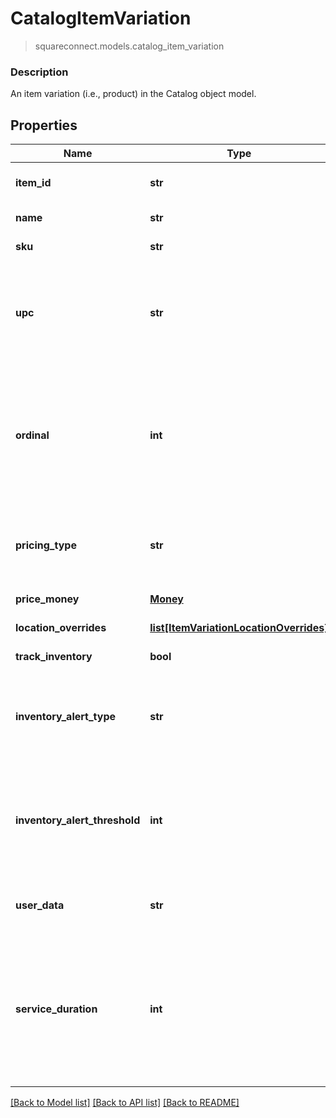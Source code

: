 # CatalogItemVariation
> squareconnect.models.catalog_item_variation

### Description

An item variation (i.e., product) in the Catalog object model.

## Properties
Name | Type | Description | Notes
------------ | ------------- | ------------- | -------------
**item_id** | **str** | The ID of the [CatalogItem](#type-catalogitem) associated with this item variation. Searchable. | [optional] 
**name** | **str** | The item variation&#39;s name. Searchable. | [optional] 
**sku** | **str** | The item variation&#39;s SKU, if any. Searchable. | [optional] 
**upc** | **str** | The item variation&#39;s UPC, if any. Searchable in the Connect API. This field is only exposed in the Connect API. It is not exposed in Square&#39;s Dashboard, Square Point of Sale app or Retail Point of Sale app. | [optional] 
**ordinal** | **int** | The order in which this item variation should be displayed. This value is read-only. On writes, the ordinal for each item variation within a parent [CatalogItem](#type-catalogitem) is set according to the item variations&#39;s position. On reads, the value is not guaranteed to be sequential or unique. | [optional] 
**pricing_type** | **str** | Indicates whether the item variation&#39;s price is fixed or determined at the time of sale. See [CatalogPricingType](#type-catalogpricingtype) for all possible values. | [optional] 
**price_money** | [**Money**](Money.md) | The item variation&#39;s price, if fixed pricing is used. | [optional] 
**location_overrides** | [**list[ItemVariationLocationOverrides]**](ItemVariationLocationOverrides.md) | Per-[location](#type-location) price and inventory overrides. | [optional] 
**track_inventory** | **bool** | If &#x60;true&#x60;, inventory tracking is active for the variation. | [optional] 
**inventory_alert_type** | **str** | Indicates whether the item variation displays an alert when its inventory quantity is less than or equal to its &#x60;inventory_alert_threshold&#x60;. See [InventoryAlertType](#type-inventoryalerttype) for all possible values. | [optional] 
**inventory_alert_threshold** | **int** | If the inventory quantity for the variation is less than or equal to this value and &#x60;inventory_alert_type&#x60; is &#x60;LOW_QUANTITY&#x60;, the variation displays an alert in the merchant dashboard.  This value is always an integer. | [optional] 
**user_data** | **str** | Arbitrary user metadata to associate with the item variation. Cannot exceed 255 characters. Searchable. | [optional] 
**service_duration** | **int** | If the [CatalogItem](#type-catalogitem) that owns this item variation is of type &#x60;APPOINTMENTS_SERVICE&#x60;, then this is the duration of the service in milliseconds. For example, a 30 minute appointment would have the value &#x60;1800000&#x60;, which is equal to 30 (minutes) * 60 (seconds per minute) * 1000 (milliseconds per second). | [optional] 

[[Back to Model list]](../README.md#documentation-for-models) [[Back to API list]](../README.md#documentation-for-api-endpoints) [[Back to README]](../README.md)


